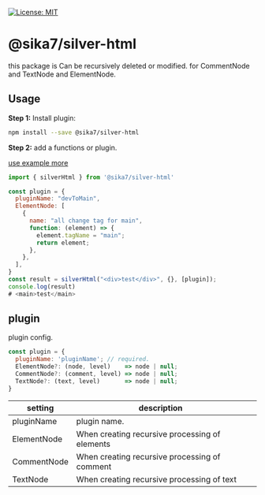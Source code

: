 [![License: MIT](https://img.shields.io/badge/License-MIT-yellow.svg)](https://opensource.org/licenses/MIT)

# @sika7/silver-html

this package is Can be recursively deleted or modified. for CommentNode and TextNode and ElementNode.

## Usage

**Step 1:** Install plugin:

```sh
npm install --save @sika7/silver-html
```

**Step 2:** add a functions or plugin.

[use example more](./docs/index.md)

```js
import { silverHtml } from '@sika7/silver-html'

const plugin = {
  pluginName: "devToMain",
  ElementNode: [
    {
      name: "all change tag for main",
      function: (element) => {
        element.tagName = "main";
        return element;
      },
    },
  ],
}
const result = silverHtml("<div>test</div>", {}, [plugin]);
console.log(result)
# <main>test</main>
```

## plugin

plugin config.
```js
const plugin = {
  pluginName: 'pluginName'; // required.
  ElementNode?: (node, level)    => node | null;
  CommentNode?: (comment, level) => node | null;
  TextNode?: (text, level)       => node | null;
}
```

| setting     | description                                    |     | 
| ----------- | ---------------------------------------------- | --- | 
| pluginName  | plugin name.                                   |     | 
| ElementNode | When creating recursive processing of elements |     | 
| CommentNode | When creating recursive processing of comment  |     | 
| TextNode    | When creating recursive processing of text     |     | 

